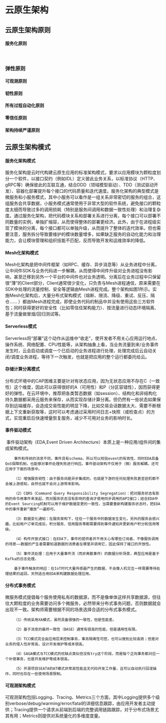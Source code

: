 # 云原生架构 <!-- {docsify-ignore-all} -->



## 云原生架构原则

#### 服务化原则

​    

### 弹性原则



#### 可观测原则



#### 韧性原则



#### 所有过程自动化原则



#### 零信任原则



#### 架构持续严谨原则



## 云原生架构模式

#### 服务化架构模式

​    服务化架构是云时代构建云原生应用的标准架构模式，要求以应用模块为颗粒度划分一个软件，以接口契约（例如IDL）定义彼此业务关系，以标准协议（HTTP、gRPC等）确保彼此的互联互通，结合DDD（领域模型驱动）、TDD（测试驱动开发）、容器化部署提升每个接口的代码质量和迭代速度。服务化架构的典型模式是微服务和小服务模式，其中小服务可以看作是一组关系非常密切的服务的组合，这组服务会共享数据，小服务模式通常使用于非常大型的软件系统，避免接口的颗粒度太细而导致过多的调用损耗（特别是服务间调用和数据一致性处理）和治理复杂度。
​     通过服务化架构，把代码模块关系和部署关系进行分离，每个接口可以部署不同数量的实例，单独扩缩容，从而使得整体的部署更经济。此外，由于在进程级实现了模块的分离，每个接口都可以单独升级，从而提升了整体的迭代效率。但也需要注意，服务拆分导致要维护的模块数量增多，如果缺乏服务的自动化能力和治理能力，会让模块管理和组织技能不匹配，反而导致开发和运维效率的降低。

#### Mesh化架构模式

​    Mesh化架构是把中间件框架（如RPC、缓存、异步消息等）从业务进程中分离，让中间件SDK与业务代码进一步解耦，从而使得中间件升级对业务进程没有影响，甚至迁移到另外一个平台的中间件也对业务透明。分离后在业务过程中只保留很“薄”的Client部分，Client通常很少变化，只负责与Mesh进程通信，原来需要在SDK中处理的流量控制、安全等逻辑由Mesh进程完成。整个架构如图1所示。
​     实施Mesh化架构后，大量分布式架构模式（熔断、限流、降级、重试、反压、隔仓…… ）都由Mesh进程完成，即使业务代码的制品中并没有使用这些三方软件包；同时获得更好的安全性（比如零信任架构能力）、按流量进行动态环境隔离、基于流量做冒烟/回归测试等。

#### Serverless模式

​    Serverless将“部署”这个动作从运维中“收走”，使开发者不用关心应用运行地点、操作系统、网络配置、CPU性能等，从架构抽象上看，当业务流量到来/业务事件发生时，云会启动或调度一个已启动的业务进程进行处理，处理完成后云自动关闭/调度业务进程，等待下一次触发，也就是把应用的整个运行都委托给云。

#### 存储计算分离模式

​    分布式环境中的CAP困难主要是针对有状态应用，因为无状态应用不存在C（一致性）这个维度，因此可以获得很好的A（可用性）和P（分区容错性），因而获得更好的弹性。在云环境中，推荐把各类暂态数据（如session）、结构化和非结构化持久数据都采用云服务来保存，从而实现存储计算分离。但仍然有一些状态如果保存到远端缓存，会造成交易性能的明显下降，比如交易会话数据太大、需要不断根据上下文重新获取等，这时可以考虑通过采用时间日志+快照（或检查点）的方式，实现重启后快速增量恢复服务，减少不可用对业务的影响时长。

#### 事件驱动模式

​    事件驱动架构（EDA,Event Driven Architecture）本质上是一种应用/组件间的集成架构模式。

        事件和传统的消息不同，事件具有schema，所以可以校验event的有效性，同时EDA具备QoS保障机制，也能够对事件处理失败进行响应。事件驱动架构不仅用于（微）服务解耦，还可应用于下面的场景中。
    
        （1）增强服务韧性：由于服务间是异步集成的，也就是下游的任何处理失败甚至宕机都不会被上游感知，自然也就不会对上游带来影响。
    
        （2）CQRS（Command Query Responsibility Segregation）：把对服务状态有影响的命令用事件来发起，而对服务状态没有影响的查询才使用同步调用的API接口；结合EDA中的Event Sourcing机制可以用于维护数据变更的一致性，当需要重新构建服务状态时，把EDA中的事件重新“播放”一遍即可。
    
        （3）数据变化通知：在服务架构下，往往一个服务中的数据发生变化，另外的服务会感兴趣，比如用户订单完成后，积分服务、信用服务等都需要得到事件通知并更新用户积分和信用等级。
    
        （4）构件开放式接口：在EDA下，事件的提供者并不用关心有哪些订阅者，不像服务调用的场景——数据的产生者需要知道数据的消费者在哪里并调用它，因此保持了接口的开放性。
    
        （5）事件流处理：应用于大量事件流（而非离散事件）的数据分析场景，典型应用是基于Kafka的日志处理。
    
        基于事件触发的响应：在IoT时代大量传感器产生的数据，不会像人机交互一样需要等待处理结果的返回，天然适合用EDA来构建数据处理应用。
#### 分布式事务模式

​    微服务模式提倡每个服务使用私有的数据源，而不是像单体这样共享数据源，但往往大颗粒度的业务需要访问多个微服务，必然带来分布式事务问题，否则数据就会出现不一致。架构师需要根据不同的场景选择合适的分布式事务模式。

        （1）传统采用XA模式，虽然具备很强的一致性，但是性能差。
    
        （2）基于消息的最终一致性（BASE）通常有很高的性能，但是通用性有限。
    
        （3）TCC模式完全由应用层来控制事务，事务隔离性可控，也可以做到比较高效；但是对业务的侵入性非常高，设计开发维护等成本很高。
    
        （4）SAGA模式与TCC模式的优缺点类似但没有try这个阶段，而是每个正向事务都对应一个补偿事务，也是开发维护等成本很高。
    
        （5）开源项目SEATA的AT模式非常高性能且无代码开发工作量，且可以自动执行回滚操作，同时也存在一些使用场景限制。
#### 可观测架构模式

​    可观测架构包括Logging、Tracing、Metrics三个方面，其中Logging提供多个级别verbose/debug/warming/error/fatal的详细信息跟踪，由应用开发者主动提供；Tracing提供一个请求从前端到后端的完整调用链路跟踪，对于分布式场景尤其有用；Metrics则提供对系统量化的多维度度量。
 
